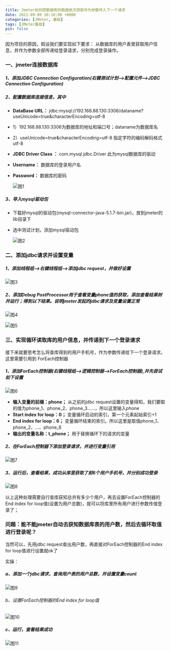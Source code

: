 ```yaml
---
title: Jmeter如何把数据库的数据依次获取作为参数传入下一个请求
date: 2021-09-09 10:18:00 +0800
categories: [JMeter, 基础]
tags: [JMeter基础]
pin: false
---
```


因为项目的原因，假设我们要实现如下要求： 从数据库的用户表里获取用户信息，并作为参数全部传递给登录请求，分别完成登录操作。

### **一、jmeter连接数据库**

##### 1、添加JDBC Connection Configuration(右键测试计划-->配置元件-->JDBC Connection Configuration)

##### 2、配置数据库连接信息，其中

-   **DataBase URL：** jdbc:mysql://192.168.88.130:3306/dataname?useUnicode=true&characterEncoding=utf-8
-   1）192.168.88.130:3306为数据库的地址和端口号；dataname为数据库名
-   2）useUnicode=true&characterEncoding=utf-8 指定字符的编码解码格式utf-8
-   **JDBC Driver Class ：** com.mysql.jdbc.Driver 此为mysql数据库的驱动
-   **Username：** 数据库的登录用户名
-   **Password：** 数据库的密码
    
    ![图1](https://cdn.jsdelivr.net/gh/3wsea/blog-images@master/commons/20210909/0909-3-1.png)
    

##### 3、导入mysql驱动包

-   下载好mysql的驱动包(mysql-connector-java-5.1.7-bin.jar)，放到jmeter的lib目录下
-   选中测试计划，添加mysql驱动包  
    
    ![图2](https://cdn.jsdelivr.net/gh/3wsea/blog-images@master/commons/20210909/0909-3-2.png)

    

### **二、添加jdbc请求并设置变量**

##### 1、添加线程组-->右键线程组-->添加jdbc request，并做好设置

![图3](https://cdn.jsdelivr.net/gh/3wsea/blog-images@master/commons/20210909/0909-3-3.png)

##### 2、添加Debug PostProcessor用于查看变量phone值的获取，添加查看结果树并运行；得到以下结果。说明jmeter发起的jdbc请求及变量设置正常

![图4](https://cdn.jsdelivr.net/gh/3wsea/blog-images@master/commons/20210909/0909-3-4.png)

![图5](https://cdn.jsdelivr.net/gh/3wsea/blog-images@master/commons/20210909/0909-3-5.png)

### **三、实现循环读取库的用户信息，并传递到下一个登录请求**

接下来就要思考怎么将查库得到的用户手机号，作为参数传递给下一个登录请求。这里需要引用到 ForEach控制器

##### 1、添加ForEach控制器(右键线程组-->逻辑控制器-->ForEach控制器),并先尝试如下设置

![图6](https://cdn.jsdelivr.net/gh/3wsea/blog-images@master/commons/20210909/0909-3-6.png)

-   **输入变量的前缀：phone；** 从之前的jdbc request设置的变量得知，我们要取的值为phone\_1、phone\_2、phone\_3......，所以这里输入phone
-   **Start index for loop：0；** 变量循环启动的索引，第一个元素起始索引+1
-   **End index for loop：6；** 变量循环结束的索引。所以这里是取值phone\_1、phone\_2、...、phone\_6
-   **输出的变量名称：t\_phone；** 用于替换循环下的请求的变量

##### 2、在ForEach控制器下添加登录请求，并进行变量引用

![图7](https://cdn.jsdelivr.net/gh/3wsea/blog-images@master/commons/20210909/0909-3-7.png)

##### 3、运行后，查看结果，成功从库里获取了前6个用户手机号，并分别成功登录

![图8](https://cdn.jsdelivr.net/gh/3wsea/blog-images@master/commons/20210909/0909-3-8.png)

以上这种处理需要自行查库获知总共有多少个用户，再去设置ForEach控制器的End index for loop值(设置为用户总数)，就可以将库里所有用户进行参数传值登录了；

### **问题：能不能jmeter自动去获知数据库表的用户数，然后去循环取值进行登录呢？**

当然可以，先用jdbc request查出用户数，再直接对ForEach控制器的End index for loop值进行设置就ok了

实操：

##### a、添加一个jdbc请求，查询用户表的用户总数，并设置变量count

![图9](https://cdn.jsdelivr.net/gh/3wsea/blog-images@master/commons/20210909/0909-3-9.png)

###### b、设置ForEach控制器的End index for loop值

![图10](https://cdn.jsdelivr.net/gh/3wsea/blog-images@master/commons/20210909/0909-3-10.png)

##### c、运行，查看结果成功

![图11](https://cdn.jsdelivr.net/gh/3wsea/blog-images@master/commons/20210909/0909-3-11.png)